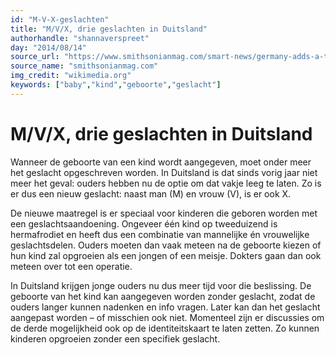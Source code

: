 ```yaml
---
id: "M-V-X-geslachten"
title: "M/V/X, drie geslachten in Duitsland"
authorhandle: "shannaverspreet"
day: "2014/08/14"
source_url: "https://www.smithsonianmag.com/smart-news/germany-adds-a-third-gender-to-birth-certificates-8476171/?no-ist"
source_name: "smithsonianmag.com"
img_credit: "wikimedia.org"
keywords: ["baby","kind","geboorte","geslacht"]
---
```

# M/V/X, drie geslachten in Duitsland
Wanneer de geboorte van een kind wordt aangegeven, moet onder meer het geslacht opgeschreven worden. In Duitsland is dat sinds vorig jaar niet meer het geval: ouders hebben nu de optie om dat vakje leeg te laten. Zo is er dus een nieuw geslacht: naast man (M) en vrouw (V), is er ook X.

De nieuwe maatregel is er speciaal voor kinderen die geboren worden met een geslachtsaandoening. Ongeveer één kind op tweeduizend is hermafrodiet en heeft dus een combinatie van mannelijke én vrouwelijke geslachtsdelen. Ouders moeten dan vaak meteen na de geboorte kiezen of hun kind zal opgroeien als een jongen of een meisje. Dokters gaan dan ook meteen over tot een operatie.

In Duitsland krijgen jonge ouders nu dus meer tijd voor die beslissing. De geboorte van het kind kan aangegeven worden zonder geslacht, zodat de ouders langer kunnen nadenken en info vragen. Later kan dan het geslacht aangepast worden – of misschien ook niet. Momenteel zijn er discussies om de derde mogelijkheid ook op de identiteitskaart te laten zetten. Zo kunnen kinderen opgroeien zonder een specifiek geslacht.